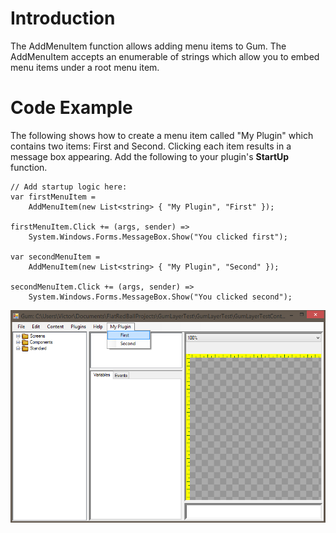 # Introduction 
The AddMenuItem function allows adding menu items to Gum.  The AddMenuItem accepts an enumerable of strings which allow you to embed menu items under a root menu item. 

# Code Example

The following shows how to create a menu item called "My Plugin" which contains two items: First and Second.  Clicking each item results in a message box appearing.  Add the following to your plugin's **StartUp** function.

```
// Add startup logic here:
var firstMenuItem = 
    AddMenuItem(new List<string> { "My Plugin", "First" });

firstMenuItem.Click += (args, sender) => 
    System.Windows.Forms.MessageBox.Show("You clicked first");

var secondMenuItem =
    AddMenuItem(new List<string> { "My Plugin", "Second" });

secondMenuItem.Click += (args, sender) =>
    System.Windows.Forms.MessageBox.Show("You clicked second");
```

![](PluginBase.AddMenuItem_BeforeClickingFirstGum.png)